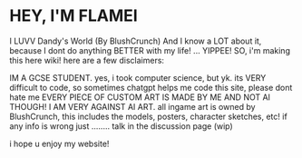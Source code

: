 # HEY, I'M FLAMEI
I LUVV Dandy's World (By BlushCrunch)
And I know a LOT about it, because I dont do anything BETTER with my life!
...
YIPPEE!
SO, i'm making this here wiki! here are a few disclaimers:

IM A GCSE STUDENT. yes, i took computer science, but yk. its VERY difficult to code, so sometimes chatgpt helps me code this site, please dont hate me
EVERY PIECE OF CUSTOM ART IS MADE BY ME AND NOT AI THOUGH! I AM VERY AGAINST AI ART.
all ingame art is owned by BlushCrunch, this includes the models, posters, character sketches, etc!
if any info is wrong just ........ talk in the discussion page (wip)

i hope u enjoy my website!
